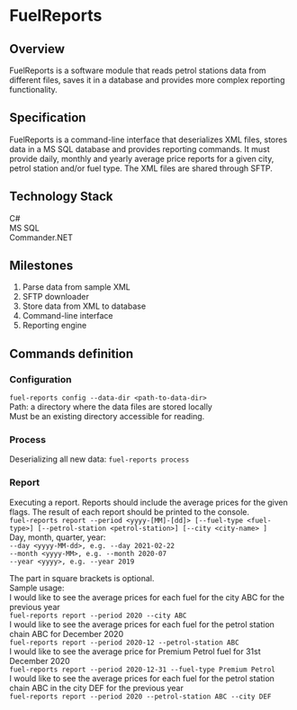 # FuelReports

## Overview
FuelReports is a software module that reads petrol stations data from different files, saves it in a database and provides more complex reporting functionality.

## Specification
FuelReports is a command-line interface that deserializes XML files, stores data in a MS SQL database and provides reporting commands. It must provide daily, monthly and yearly  average price reports for a given city, petrol station and/or fuel type. The XML files are shared through SFTP.

## Technology Stack
C#  
MS SQL  
Commander.NET  

## Milestones
1. Parse data from sample XML  
2. SFTP downloader  
3. Store data from XML to database  
4. Command-line interface  
5. Reporting engine  

## Commands definition
### Configuration
``` fuel-reports config --data-dir <path-to-data-dir> ```  
Path: a directory where the data files are stored locally  
Must be an existing directory accessible for reading.
	
### Process
Deserializing all new data:
``` fuel-reports process ```

### Report
Executing a report. Reports should include the average prices for the given flags. The result of each report should be printed to the console.  
``` fuel-reports report --period <yyyy-[MM]-[dd]> [--fuel-type <fuel-type>] [--petrol-station <petrol-station>] [--city <city-name> ] ```  
Day, month, quarter, year:  
```--day <yyyy-MM-dd>, e.g. --day 2021-02-22 ```  
``` --month <yyyy-MM>, e.g. --month 2020-07 ```  
``` --year <yyyy>, e.g. --year 2019 ```  
  
The part in square brackets is optional.  
Sample usage:  
I would like to see the average prices for each fuel for the city ABC for the previous year  
``` fuel-reports report --period 2020 --city ABC ```  
I would like to see the average prices for each fuel for the petrol station chain ABC for December 2020  
``` fuel-reports report --period 2020-12 --petrol-station ABC ```  
I would like to see the average price for Premium Petrol fuel for 31st December 2020  
``` fuel-reports report --period 2020-12-31 --fuel-type Premium Petrol ```  
I would like to see the average prices for each fuel for the petrol station chain ABC in the city DEF for the previous year  
``` fuel-reports report --period 2020 --petrol-station ABC --city DEF ```  
